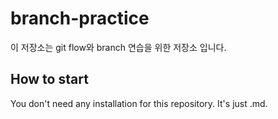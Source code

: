 # branch-practice

이 저장소는 git flow와 branch 연습을 위한 저장소 입니다. 

## How to start

You don't need any installation for this repository.
It's just .md.

